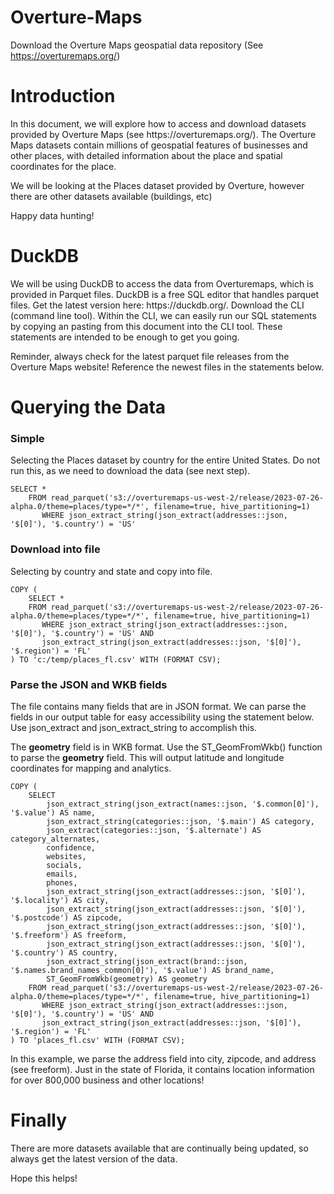 # Overture-Maps
Download the Overture Maps geospatial data repository (See https://overturemaps.org/)

<h1>
  Introduction
</h1>
<p>
  In this document, we will explore how to access and download datasets provided by Overture Maps (see https://overturemaps.org/). The Overture Maps datasets contain millions of geospatial features of businesses and other places, with detailed information about the place and spatial coordinates for the place. 
</p>
<p>
  We will be looking at the Places dataset provided by Overture, however there are other datasets available (buildings, etc)
</p>
<p>
  Happy data hunting!
</p>

# DuckDB
<p>
  We will be using DuckDB to access the data from Overturemaps, which is provided in Parquet files. DuckDB is a free SQL editor that handles parquet files. Get the latest version here: https://duckdb.org/. Download the CLI (command line tool). Within the CLI, we can easily run our SQL statements by copying an pasting from this document into the CLI tool. These statements are intended to be enough to get you going.
</p>
<p>
  Reminder, always check for the latest parquet file releases from the Overture Maps website! Reference the newest files in the statements below.
</p>

# Querying the Data
<h3>
  Simple
</h3>
<p>
  Selecting the Places dataset by country for the entire United States. Do not run this, as we need to download the data (see next step).
</p>
<code>SELECT *
    FROM read_parquet('s3://overturemaps-us-west-2/release/2023-07-26-alpha.0/theme=places/type=*/*', filename=true, hive_partitioning=1)
       WHERE json_extract_string(json_extract(addresses::json, '$[0]'), '$.country') = 'US'
</code>
<h3>
  Download into file 
</h3>
<p>
  Selecting by country and state and copy into file. 
</p>
<code>COPY (
    SELECT *
    FROM read_parquet('s3://overturemaps-us-west-2/release/2023-07-26-alpha.0/theme=places/type=*/*', filename=true, hive_partitioning=1)
       WHERE json_extract_string(json_extract(addresses::json, '$[0]'), '$.country') = 'US' AND
       json_extract_string(json_extract(addresses::json, '$[0]'), '$.region') = 'FL'
) TO 'c:/temp/places_fl.csv' WITH (FORMAT CSV);
</code>
<h3>
  Parse the JSON and WKB fields
</h3>
<p>
  The file contains many fields that are in JSON format. We can parse the fields in our output table for easy accessibility using the statement below. Use json_extract and json_extract_string to accomplish this.
</p>
<p>
  The <b>geometry</b> field is in WKB format. Use the ST_GeomFromWkb() function to parse the <b>geometry</b> field. This will output latitude and longitude coordinates for mapping and analytics.
</p>
<code>COPY (
    SELECT 
        json_extract_string(json_extract(names::json, '$.common[0]'), '$.value') AS name,
        json_extract_string(categories::json, '$.main') AS category,
        json_extract(categories::json, '$.alternate') AS category_alternates,
        confidence,
        websites,
        socials,
        emails,
        phones,
        json_extract_string(json_extract(addresses::json, '$[0]'), '$.locality') AS city,
        json_extract_string(json_extract(addresses::json, '$[0]'), '$.postcode') AS zipcode,
        json_extract_string(json_extract(addresses::json, '$[0]'), '$.freeform') AS freeform,
        json_extract_string(json_extract(addresses::json, '$[0]'), '$.country') AS country,
        json_extract_string(json_extract(brand::json, '$.names.brand_names_common[0]'), '$.value') AS brand_name,
        ST_GeomFromWkb(geometry) AS geometry
    FROM read_parquet('s3://overturemaps-us-west-2/release/2023-07-26-alpha.0/theme=places/type=*/*', filename=true, hive_partitioning=1)
       WHERE json_extract_string(json_extract(addresses::json, '$[0]'), '$.country') = 'US' AND
       json_extract_string(json_extract(addresses::json, '$[0]'), '$.region') = 'FL'
) TO 'places_fl.csv' WITH (FORMAT CSV);
</code>
<p>
  In this example, we parse the address field into city, zipcode, and address (see freeform). Just in the state of Florida, it contains location information for over 800,000 business and other locations!
</p>

# Finally
<p>There are more datasets available that are continually being updated, so always get the latest version of the data.</p>
<p>Hope this helps!</p>
